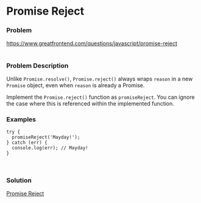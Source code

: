 # Promise Reject

### Problem

https://www.greatfrontend.com/questions/javascript/promise-reject

#

### Problem Description

Unlike `Promise.resolve()`, `Promise.reject()` always wraps `reason` in a new `Promise` object, even when `reason` is already a Promise.

Implement the `Promise.reject()` function as `promiseReject`. You can ignore the case where this is referenced within the implemented function.


### Examples

```
try {
  promiseReject('Mayday!');
} catch (err) {
  console.log(err); // Mayday!
}


```

#

### Solution

[Promise Reject](./promiseReject.js)